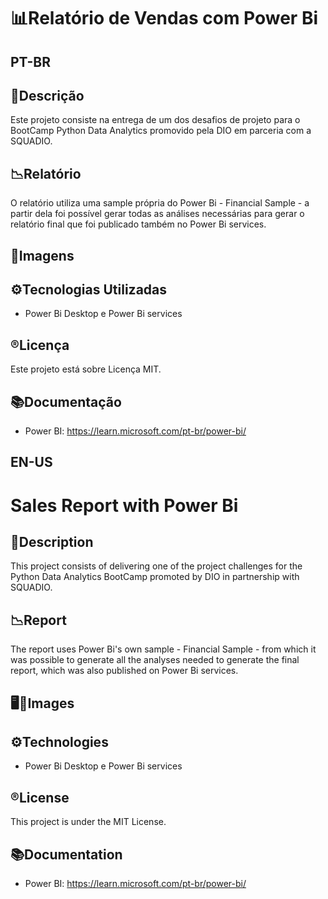 # 📊Relatório de Vendas com Power Bi

## **PT-BR**
## 📄Descrição
Este projeto consiste na entrega de um dos desafios de projeto para o BootCamp Python Data Analytics promovido pela DIO em parceria com a SQUADIO.

## 📉Relatório
O relatório utiliza uma sample própria do Power Bi - Financial Sample - a partir dela foi possível gerar todas as análises necessárias para gerar o relatório final que foi publicado também no Power Bi services.

## 📸Imagens


## ⚙️Tecnologias Utilizadas
- Power Bi Desktop e Power Bi services

## ®️Licença
Este projeto está sobre Licença MIT.

## 📚Documentação
- Power BI: https://learn.microsoft.com/pt-br/power-bi/

## **EN-US**
# Sales Report with Power Bi

## 📄Description
This project consists of delivering one of the project challenges for the Python Data Analytics BootCamp promoted by DIO in partnership with SQUADIO.

## 📉Report
The report uses Power Bi's own sample - Financial Sample - from which it was possible to generate all the analyses needed to generate the final report, which was also published on Power Bi services.

## 🖥📸Images


## ⚙️Technologies
- Power Bi Desktop e Power Bi services

## ®️License
This project is under the MIT License.

## 📚Documentation
- Power BI: https://learn.microsoft.com/pt-br/power-bi/